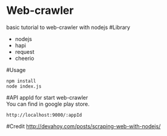 # Web-crawler
basic tutorial to web-crawler with nodejs
#Library
* nodejs 
* hapi
* request
* cheerio
 
#Usage
```
npm install
node index.js
```

#API
appId for start web-crawler <br />
You can find in google play store.
```
http://localhost:9000/:appId
```

#Credit
http://devahoy.com/posts/scraping-web-with-nodejs/
